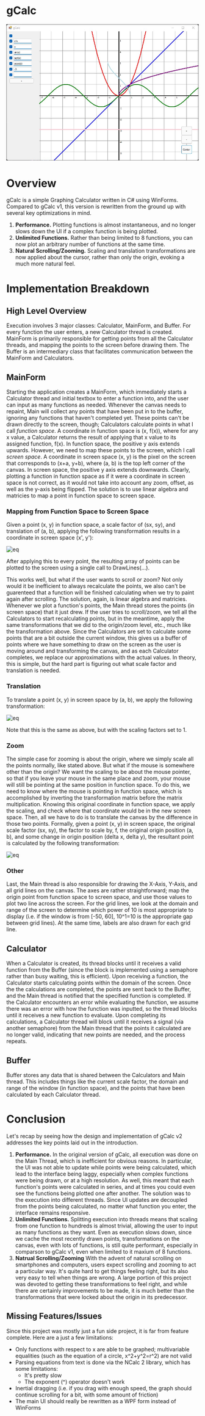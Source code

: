 # gCalc
![screenshot](https://raw.githubusercontent.com/MCBulger2/gCalc/main/gcalc.jpg)
# Overview

gCalc is a simple Graphing Calculator written in C# using WinForms. Compared to gCalc v1, this version is rewritten from the ground up with several key optimizations in mind.

1. **Performance.** Plotting functions is almost instantaneous, and no longer slows down the UI if a complex function is being plotted.
2. **Unlimited Functions.** Rather than being limited to 8 functions, you can now plot an arbitrary number of functions at the same time.
3. **Natural Scrolling/Zooming.** Scaling and translation transformations are now applied about the cursor, rather than only the origin, evoking a much more natural feel.

# Implementation Breakdown

## High Level Overview
Execution involves 3 major classes: Calculator, MainForm, and Buffer. For every function the user enters, a new Calculator thread is created. MainForm is primarily responsible for getting points from all the Calculator threads, and mapping the points to the screen before drawing them. The Buffer is an intermediary class that facilitates communication between the MainForm and Calculators.

## MainForm
Starting the application creates a MainForm, which immediately starts a Calculator thread and initial textbox to enter a function into, and the user can input as many functions as needed. Whenever the canvas needs to repaint, Main will collect any points that have been put in to the buffer, ignoring any functions that haven't completed yet. These points can't be drawn directly to the screen, though; Calculators calculate points in what I call *function space*. A coordinate in function space is (x, f(x)), where for any x value, a Calculator returns the result of applying that x value to its assigned function, f(x). In function space, the positive y axis extends upwards. However, we need to map these points to the screen, which I call *screen space*. A coordinate in screen space (x, y) is the pixel on the screen that corresponds to (x+a, y+b), where (a, b) is the top left corner of the canvas. In screen space, the positive y axis extends downwards. Clearly, plotting a function in function space as if it were a coordinate in screen space is not correct, as it would not take into account any zoom, offset, as well as the y-axis being flipped. The solution is to use linear algebra and matricies to map a point in function space to screen space.

### Mapping from Function Space to Screen Space
Given a point (x, y) in function space, a scale factor of (sx, sy), and translation of (a, b), applying the following transformation results in a coordinate in screen space (x', y'):

![eq](https://latex.codecogs.com/gif.latex?\begin{bmatrix}&space;x'\\&space;y'\\&space;1&space;\end{bmatrix}&space;=&space;\begin{bmatrix}&space;s_x&&space;0&space;&&space;a\\&space;0&&space;s_y&space;&&space;b\\&space;0&&space;0&&space;1&space;\end{bmatrix}&space;\begin{bmatrix}&space;x\\&space;y\\&space;1&space;\end{bmatrix})

After applying this to every point, the resulting array of points can be plotted to the screen using a single call to DrawLines(...).

This works well, but what if the user wants to scroll or zoom? Not only would it be inefficient to always recalculate the points, we also can't be guarenteed that a function will be finished calculating when we try to paint again after scrolling. The solution, again, is linear algebra and matricies. Whenever we plot a function's points, the Main thread stores the points (in screen space) that it just drew. If the user tries to scroll/zoom, we tell all the Calculators to start recalculating points, but in the meantime, apply the same transformations that we did to the origin/zoom level, etc., much like the transformation above. Since the Calculators are set to calculate some points that are a bit outside the current window, this gives us a buffer of points where we have something to draw on the screen as the user is moving around and transforming the canvas, and as each Calculator completes, we replace our approximations with the actual values.
In theory, this is simple, but the hard part is figuring out what scale factor and translation is needed.

### Translation
To translate a point (x, y) in screen space by (a, b), we apply the following transformation:

![eq](https://latex.codecogs.com/gif.latex?\begin{bmatrix}&space;x'\\&space;y'\\&space;1&space;\end{bmatrix}&space;=&space;\begin{bmatrix}&space;1&&space;0&space;&&space;a\\&space;0&&space;1&space;&&space;b\\&space;0&&space;0&&space;1&space;\end{bmatrix}&space;\begin{bmatrix}&space;x\\&space;y\\&space;1&space;\end{bmatrix})

Note that this is the same as above, but with the scaling factors set to 1.

### Zoom
The simple case for zooming is about the origin, where we simply scale all the points normally, like stated above. But what if the mouse is somewhere other than the origin? We want the scaling to be about the mouse pointer, so that if you leave your mouse in the same place and zoom, your mouse will still be pointing at the same position in function space. To do this, we need to know where the mouse is pointing in function space, which is accomplished by inverting the transformation matrix before the matrix multiplication. Knowing this original coordinate in function space, we apply the scaling, and check where that coordinate would be in the new screen space. Then, all we have to do is to translate the canvas by the difference in those two points. Formally, given a point (x, y) in screen space, the original scale factor (sx, sy), the factor to scale by, f, the original origin position (a, b), and some change in origin position (delta x, delta y), the resultant point is calculated by the following transformation:

![eq](https://latex.codecogs.com/gif.latex?\begin{bmatrix}&space;x'\\&space;y'\\&space;1&space;\end{bmatrix}&space;=&space;\begin{bmatrix}&space;s_x'&&space;0&space;&&space;a-\Delta&space;x\\&space;0&&space;s_y'&space;&&space;b-\Delta&space;y\\&space;0&&space;0&&space;1&space;\end{bmatrix}&space;\left(&space;\begin{bmatrix}&space;s_x&&space;0&space;&&space;a\\&space;0&&space;s_y&space;&&space;b\\&space;0&&space;0&&space;1&space;\end{bmatrix}^{-1}&space;\begin{bmatrix}&space;x\\&space;y\\&space;1&space;\end{bmatrix}&space;\right))

### Other
Last, the Main thread is also responsible for drawing the X-Axis, Y-Axis, and all grid lines on the canvas. The axes are rather straightforward; map the origin point from function space to screen space, and use those values to plot two line across the screen. For the grid lines, we look at the domain and range of the screen to determine which power of 10 is most appropriate to display (i.e. if the window is from [-50, 60], 10^1=10 is the appropriate gap between grid lines). At the same time, labels are also drawn for each grid line.

## Calculator
When a Calculator is created, its thread blocks until it receives a valid function from the Buffer (since the block is implemented using a semaphore rather than busy waiting, this is efficient). Upon receiving a function, the Calculator starts calculating points within the domain of the screen. Once the the calculations are completed, the points are sent back to the Buffer, and the Main thread is notified that the specified function is completed. If the Calculator encounters an error while evaluating the function, we assume there was an error with how the function was inputted, so the thread blocks until it receives a new function to evaluate.
Upon completing its calculations, a Calculator thread will block until it receives a signal (via another semaphore) from the Main thread that the points it calculated are no longer valid, indicating that new points are needed, and the process repeats.

## Buffer
Buffer stores any data that is shared between the Calculators and Main thread. This includes things like the current scale factor, the domain and range of the window (in function space), and the points that have been calculated by each Calculator thread.

# Conclusion
Let's recap by seeing how the design and implementation of gCalc v2 addresses the key points laid out in the introduction.
1. **Performance.**
In the original version of gCalc, all execution was done on the Main Thread, which is inefficient for obvious reasons. In particular, the UI was not able to update while points were being calculated, which lead to the interface being laggy, especially when complex functions were being drawn, or at a high resolution. As well, this meant that each function's points were calculated in series, and at times you could even see the functions being plotted one after another.
The solution was to the execution into different threads. Since UI updates are decoupled from the points being calculated, no matter what function you enter, the interface remains responsive.
2. **Unlimited Functions.**
Splitting execution into threads means that scaling from one function to hundreds is almost trivial, allowing the user to input as many functions as they want. Even as execution slows down, since we cache the most recently drawn points, transformations on the canvas, even with lots of functions, is still quite performant, especially in comparson to gCalc v1, even when limited to it maxium of 8 functions.
3. **Natrual Scrolling/Zooming** With the advent of natural scrolling on smartphones and computers, users expect scrolling and zooming to act a particular way. It's quite hard to get things feeling right, but its also very easy to tell when things are wrong. A large portion of this project was devoted to getting these transformations to feel right, and while there are certainly improvements to be made, it is much better than the transformations that were locked about the origin in its predecessor.

## Missing Features/Issues
Since this project was mostly just a fun side project, it is far from feature complete. Here are a just a few limitations:

- Only functions with respect to x are able to be graphed; multivariable equalities (such as the equation of a circle, x^2+y^2=r^2) are not valid
- Parsing equations from text is done via the NCalc 2 library, which has some limitations:
  - It's pretty slow
  - The exponent (^) operator doesn't work
- Inertial dragging (i.e. if you drag with enough speed, the graph should continue scrolling for a bit, with some amount of friction)
- The main UI should really be rewritten as a WPF form instead of WinForms




